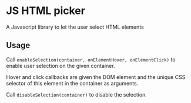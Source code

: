 # JS HTML picker
A Javascript library to let the user select HTML elements

## Usage

Call `enableSelection(container, onElementHover, onElementClick)` to enable user selection on the given container.

Hover and click callbacks are given the DOM element and the unique CSS selector of this element in the container as arguments.

Call `disableSelection(container)` to disable the selection.
